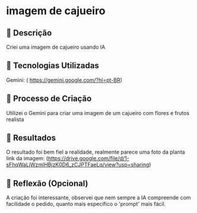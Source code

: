 # imagem de cajueiro

## 📒 Descrição
Criei uma imagem de cajueiro usando IA

## 🤖 Tecnologias Utilizadas
Gemini: ( https://gemini.google.com/?hl=pt-BR)

## 🧐 Processo de Criação
Utilizei o Gemini para criar uma imagem de um cajueiro com flores e frutos realista

## 🚀 Resultados
O resultado foi bem fiel a realidade, realmente parece uma foto da planta
link da imagem: (https://drive.google.com/file/d/1-sFhqWaLjWzmlHBjzK0D6_zCJPTFaeLq/view?usp=sharing)

## 💭 Reflexão (Opcional)
A criação foi interessante, observei que nem sempre a IA compreende com facilidade o pedido, quanto mais especifico o 'prompt' mais fácil.
